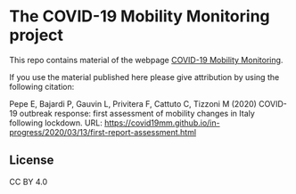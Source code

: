# The COVID-19 Mobility Monitoring project

This repo contains material of the webpage [COVID-19 Mobility Monitoring](https://covid19mm.github.io/).

If you use the material published here please give attribution by using the following citation:

Pepe E, Bajardi P, Gauvin L, Privitera F, Cattuto C, Tizzoni M (2020) COVID-19 outbreak response: first assessment of mobility changes in Italy following lockdown. URL: https://covid19mm.github.io/in-progress/2020/03/13/first-report-assessment.html

## License
CC BY 4.0
